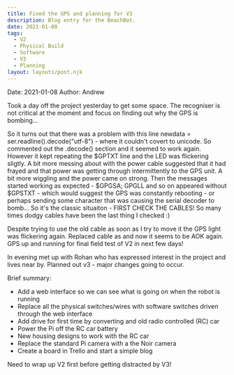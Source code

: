 ```yaml
---
title: Fixed the GPS and planning for V3
description: Blog entry for the BeachBot.
date: 2021-01-08
tags:
  - V2
  - Physical Build
  - Software
  - V3
  - Planning
layout: layouts/post.njk
---
```

Date: 2021-01-08
Author: Andrew

Took a day off the project yesterday to get some space. The recogniser is not critical at the moment and focus on finding out why the GPS is bombing...

So it turns out that there was a problem with this line newdata = ser.readline().decode("utf-8") - where it couldn't covert to unicode. So commented out the .decode() section and it seemed to work again. However it kept repeating the $GPTXT line and the LED was flickering sligtly. A bit more messing about with the power cable suggested that it had frayed and that power was getting through intermittently to the GPS unit. A bit more wiggling and the power came on strong. Then the messages started working as expected - $GPGSA; GPGLL and so on appeared without $GPSTXT - which would suggest the GPS was constantly rebooting - or perhaps sending some character that was causing the serial decoder to bomb... So it's the classic situaiton - FIRST CHECK THE CABLES! So many times dodgy cables have been the last thing I checked :)

Despite trying to use the old cable as soon as I try to move it the GPS light was flickering again. Replaced cable as and now it seems to be AOK again. GPS up and running for final field test of V2 in next few days!

In evening met up with Rohan who has expressed interest in the project and lives near by. Planned out v3 - major changes
going to occur. 

Brief summary: 
<UL>
<LI>Add a web interface so we can see what is going on when the robot is running</LI>
<LI>Replace all the physical switches/wires with software switches driven through the web interface</LI>
<LI>Add drive for first time by converting and old radio controlled (RC) car</LI>
<LI>Power the Pi off the RC car battery</LI>
<LI>New housing designs to work with the RC car</LI>
<LI>Replace the standard Pi camera with a the Noir camera</LI>
<LI>Create a board in Trello and start a simple blog</LI>
</UL>

Need to wrap up V2 first before getting distracted by V3!